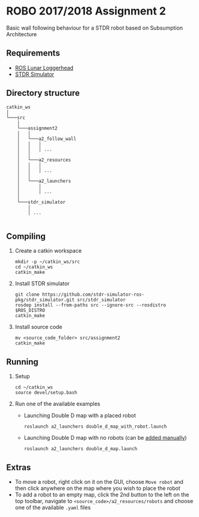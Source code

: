 # ROBO 2017/2018 Assignment 2
Basic wall following behaviour for a STDR robot based on Subsumption Architecture

## Requirements
- [ROS Lunar Loggerhead](http://wiki.ros.org/lunar)
- [STDR Simulator](#compiling)

## Directory structure
```
catkin_ws  
│
└───src
    │
    └───assignment2
    │   │
    │   └───a2_follow_wall
    │   │   │
    │   │   │ ...
    │   │
    │   └───a2_resources
    │   │   │
    │   │   │ ...
    │   │
    │   └───a2_launchers
    │       │ 
    │       │ ...
    │
    └───stdr_simulator
        │
        │ ...
    
```

## Compiling
1. Create a catkin workspace
    ```
    mkdir -p ~/catkin_ws/src
    cd ~/catkin_ws
    catkin_make
    ```

2. Install STDR simulator
    ```
    git clone https://github.com/stdr-simulator-ros-pkg/stdr_simulator.git src/stdr_simulator
    rosdep install --from-paths src --ignore-src --rosdistro $ROS_DISTRO
    catkin_make
    ```

3. Install source code
    ```
    mv <source_code_folder> src/assignment2
    catkin_make
    ```

## Running
1. Setup
    ```
    cd ~/catkin_ws
    source devel/setup.bash
    ```

2. Run one of the available examples
    - Launching Double D map with a placed robot
        ```
        roslaunch a2_launchers double_d_map_with_robot.launch
        ```
    
    - Launching Double D map with no robots (can be [added manually](#extras))
        ```
        roslaunch a2_launchers double_d_map.launch
        ```

## Extras
- To move a robot, right click on it on the GUI, choose `Move robot` and then click anywhere on the map where you wish to place the robot
- To add a robot to an empty map, click the 2nd button to the left on the top toolbar, navigate to `<source_code>/a2_resources/robots` and choose one of the available `.yaml` files